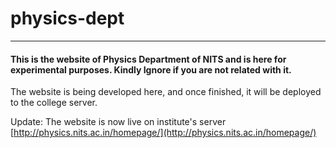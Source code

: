 # physics-dept
---
#### This is the website of Physics Department of NITS and is here for experimental purposes. Kindly Ignore if you are not related with it.
The website is being developed here, and once finished, it will be deployed to the college server.

Update: The website is now live on institute's server [http://physics.nits.ac.in/homepage/](http://physics.nits.ac.in/homepage/)

